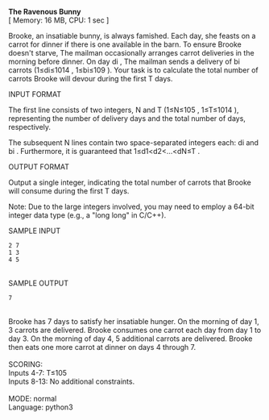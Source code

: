 **The Ravenous Bunny**
<br>
[ Memory: 16 MB, CPU: 1 sec ]

Brooke, an insatiable bunny, is always famished. Each day, she feasts on a carrot for dinner if there is one available in the barn. To ensure Brooke doesn't starve, The mailman occasionally arranges carrot deliveries in the morning before dinner. On day di
, The mailman sends a delivery of bi
 carrots (1≤di≤1014
, 1≤bi≤109
). Your task is to calculate the total number of carrots Brooke will devour during the first T
 days.

INPUT FORMAT

The first line consists of two integers, N
 and T
 (1≤N≤105
, 1≤T≤1014
), representing the number of delivery days and the total number of days, respectively.

The subsequent N
 lines contain two space-separated integers each: di
 and bi
. Furthermore, it is guaranteed that 1≤d1<d2<…<dN≤T
.

OUTPUT FORMAT

Output a single integer, indicating the total number of carrots that Brooke will consume during the first T
 days.

Note: Due to the large integers involved, you may need to employ a 64-bit integer data type (e.g., a "long long" in C/C++).

SAMPLE INPUT

    2 7 
    1 3 
    4 5
<br>
SAMPLE OUTPUT

    7
<br>
Brooke has 7 days to satisfy her insatiable hunger. On the morning of day 1, 3 carrots are delivered. Brooke consumes one carrot each day from day 1 to day 3. On the morning of day 4, 5 additional carrots are delivered. Brooke then eats one more carrot at dinner on days 4 through 7.
<br>
<br>
SCORING:
<br>
Inputs 4-7: T≤105<br>
Inputs 8-13: No additional constraints.<br>
<br>
MODE: normal<br>
Language: python3<br>
